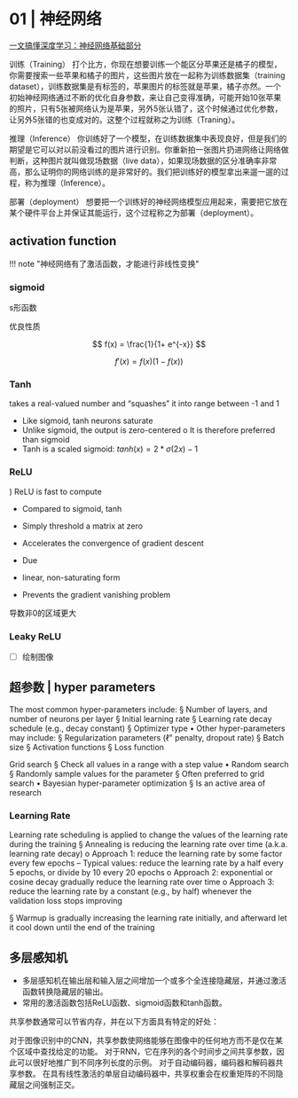 # 01 | 神经网络

[一文搞懂深度学习：神经网络基础部分](https://cloud.tencent.com/developer/article/2412654)


训练（Training）
打个比方，你现在想要训练一个能区分苹果还是橘子的模型，你需要搜索一些苹果和橘子的图片，这些图片放在一起称为训练数据集（training dataset），训练数据集是有标签的，苹果图片的标签就是苹果，橘子亦然。一个初始神经网络通过不断的优化自身参数，来让自己变得准确，可能开始10张苹果的照片，只有5张被网络认为是苹果，另外5张认错了，这个时候通过优化参数，让另外5张错的也变成对的。这整个过程就称之为训练（Traning）。

推理（Inference）
你训练好了一个模型，在训练数据集中表现良好，但是我们的期望是它可以对以前没看过的图片进行识别。你重新拍一张图片扔进网络让网络做判断，这种图片就叫做现场数据（live data），如果现场数据的区分准确率非常高，那么证明你的网络训练的是非常好的。我们把训练好的模型拿出来遛一遛的过程，称为推理（Inference）。

部署（deployment）
想要把一个训练好的神经网络模型应用起来，需要把它放在某个硬件平台上并保证其能运行，这个过程称之为部署（deployment）。


## activation function

!!! note "神经网络有了激活函数，才能进行非线性变换"

### sigmoid
s形函数

优良性质

$$
f(x) = \frac{1}{1+ e^{-x}}
$$

$$
f'(x) = f(x)(1-f(x))
$$


### Tanh
takes a real-valued number and “squashes” it into range between
-1 and 1

- Like sigmoid, tanh neurons saturate
- Unlike sigmoid, the output is zero-centered
o It is therefore preferred than sigmoid
- Tanh is a scaled sigmoid: $tanh(x) = 2 * \sigma(2x) − 1$
### ReLU

)
ReLU is fast to compute

- Compared to sigmoid, tanh
- Simply threshold a matrix at zero

- Accelerates the convergence of gradient descent
- Due 
-  linear, non-saturating form
- Prevents the gradient vanishing problem


导数非0的区域更大

### Leaky ReLU
- [  ] 绘制图像





## 超参数 | hyper parameters
The most common hyper-parameters include:
§ Number of layers, and number of neurons per layer
§ Initial learning rate
§ Learning rate decay schedule (e.g., decay constant)
§ Optimizer type
• Other hyper-parameters may include:
§ Regularization parameters (ℓ" penalty, dropout rate)
§ Batch size
§ Activation functions
§ Loss function


Grid search
§ Check all values in a range with a step value
• Random search
§ Randomly sample values for the parameter
§ Often preferred to grid search
• Bayesian hyper-parameter optimization
§ Is an active area of research
### Learning Rate
Learning rate scheduling is applied to change the values of the learning rate during the training
§ Annealing is reducing the learning rate over time (a.k.a. learning rate decay)
o Approach 1: reduce the learning rate by some factor every few epochs
– Typical values: reduce the learning rate by a half every 5 epochs, or divide by 10
every 20 epochs
o Approach 2: exponential or cosine decay gradually reduce the learning rate over
time
o Approach 3: reduce the learning rate by a constant (e.g., by half) whenever the
validation loss stops improving



§ Warmup is gradually increasing the learning rate initially, and afterward let it cool down until the end of the training



## 多层感知机

- 多层感知机在输出层和输入层之间增加一个或多个全连接隐藏层，并通过激活函数转换隐藏层的输出。
- 常用的激活函数包括ReLU函数、sigmoid函数和tanh函数。



共享参数通常可以节省内存，并在以下方面具有特定的好处：

对于图像识别中的CNN，共享参数使网络能够在图像中的任何地方而不是仅在某个区域中查找给定的功能。
对于RNN，它在序列的各个时间步之间共享参数，因此可以很好地推广到不同序列长度的示例。
对于自动编码器，编码器和解码器共享参数。 在具有线性激活的单层自动编码器中，共享权重会在权重矩阵的不同隐藏层之间强制正交。
